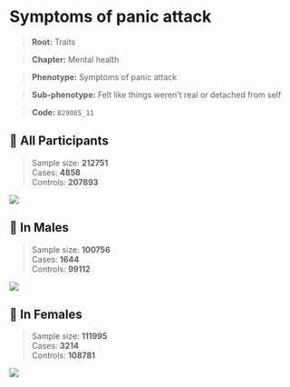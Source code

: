 # Symptoms of panic attack
> **Root:** Traits  

> **Chapter:** Mental health  

> **Phenotype:** Symptoms of panic attack  

> **Sub-phenotype:** Felt like things weren't real or detached from self  

> **Code:** `B29065_11`

## 🧪 All Participants  
> Sample size: **212751**  
> Cases: **4858**  
> Controls: **207893**
<img src="/Traits/Figures/ALL/B29065_11.png"/>
<CsvTable src="/public/Traits/Data/ALL/LG_B29065_11.csv" label="🔍 View full results" />

## 👨 In Males  
> Sample size: **100756**  
> Cases: **1644**  
> Controls: **99112**
<img src="/Traits/Figures/Male/B29065_11.png"/>
<CsvTable src="/public/Traits/Data/Male/LG_B29065_11.csv" label="🔍 View full results" />

## 👩 In Females  
> Sample size: **111995**  
> Cases: **3214**  
> Controls: **108781**
<img src="/Traits/Figures/Female/B29065_11.png"/>
<CsvTable src="/public/Traits/Data/Female/LG_B29065_11.csv" label="🔍 View full results" />
